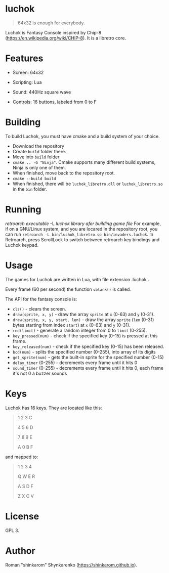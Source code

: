 # luchok

> 64x32 is enough for everybody.

Luchok is Fantasy Console inspired by Chip-8 (https://en.wikipedia.org/wiki/CHIP-8).  It is a libretro core.

# Features

* Screen: 64x32

* Scripting: Lua

* Sound: 440Hz square wave

* Controls: 16 buttons, labeled from 0 to F


# Building
To build Luchok, you must have cmake and a build system of your choice.
* Download the repository
* Create `build` folder there.
* Move into `build` folder
* `cmake .. -G "Ninja"`. Cmake supports many different build systems, Ninja is only one of them.
* When finished, move back to the repository root.
* `cmake --build build`
* When finished, there will be `luchok_libretro.dll` or `luchok_libretro.so` in the `bin` folder.

# Running
*retroarch executable* -L *luchok library afer building* *game file*
For example, if on a GNU/Linux system, and you are locared in the repository root, you can run `retroarch -L bin/luchok_libretro.so bin/invaders.luchok`.
In Retroarch, press ScrollLock to switch between retroarch key bindings and Luchok keypad.

# Usage
The games for Luchok are written in Lua, with file extension .luchok .

Every frame (60 per second) the function `vblank()` is called.

The API for the fantasy console is:

* `cls()` - clears the screen.
* `draw(sprite, x, y)` - draw the array `sprite` at `x` (0-63) and `y` (0-31).
* `draw(sprite, x, y, start, len)` - draw the array `sprite` (`len` (0-31) bytes starting from index `start`) at `x` (0-63) and `y` (0-31).
* `rnd(limit)` - generate a random integer from 0 to `limit` (0-255).
* `key_pressed(num)` - check if the specified key (0-15) is pressed at this frame.
* `key_released(num)` - check if the specified key (0-15) has been released.
* `bcd(num)` - splits the specified number (0-255), into array of its digits
* `get_sprite(num)` - gets the built-in sprite for the specified number (0-15)
* `delay_timer` (0-255) - decrements every frame until it hits 0
* `sound_timer` (0-255) - decrements every frame until it hits 0, each frame it's not 0 a buzzer sounds

# Keys

Luchok has 16 keys. They are located like this:

> 1 2 3 C
> 
> 4 5 6 D
> 
> 7 8 9 E
> 
> A 0 B F

and mapped to:

> 1 2 3 4
> 
> Q W E R
> 
> A S D F
> 
> Z X C V

# License
GPL 3.


# Author
Roman "shinkarom" Shynkarenko (https://shinkarom.github.io).
